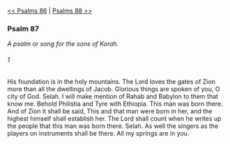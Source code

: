 [<< Psalms 86](Psalms%2086)  |  [Psalms 88 >>](Psalms%2088)

### Psalm 87

*A psalm or song for the sons of Korah.*

###### 1
His foundation is in the holy mountains. The Lord loves the gates of Zion more than all the dwellings of Jacob. Glorious things are spoken of you, O city of God. Selah. I will make mention of Rahab and Babylon to them that know me. Behold Philistia and Tyre with Ethiopia. This man was born there. And of Zion it shall be said, This and that man were born in her, and the highest himself shall establish her. The Lord shall count when he writes up the people that this man was born there. Selah. As well the singers as the players on instruments shall be there. All my springs are in you.